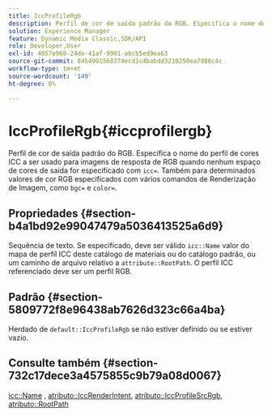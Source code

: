 ```yaml
---
title: IccProfileRgb
description: Perfil de cor de saída padrão do RGB. Especifica o nome do perfil de cor ICC a ser usado para imagens de resposta de RGB quando nenhum espaço de cor de saída for especificado com icc=. Também para determinados valores de cor RGB especificados com vários comandos de Renderização de imagem, como bgc= e color=.
solution: Experience Manager
feature: Dynamic Media Classic,SDK/API
role: Developer,User
exl-id: 4057e968-24de-41af-9901-a6cb5ed9ea63
source-git-commit: 8454991568374ecd1c4babdd3210250ea7988c4c
workflow-type: tm+mt
source-wordcount: '149'
ht-degree: 0%

---
```


# IccProfileRgb{#iccprofilergb}

Perfil de cor de saída padrão do RGB. Especifica o nome do perfil de cores ICC a ser usado para imagens de resposta de RGB quando nenhum espaço de cores de saída for especificado com `icc=`. Também para determinados valores de cor RGB especificados com vários comandos de Renderização de Imagem, como `bgc=` e `color=`.

## Propriedades {#section-b4a1bd92e99047479a5036413525a6d9}

Sequência de texto. Se especificado, deve ser válido `icc::Name` valor do mapa de perfil ICC deste catálogo de materiais ou do catálogo padrão, ou um caminho de arquivo relativo a `attribute::RootPath`. O perfil ICC referenciado deve ser um perfil RGB.

## Padrão {#section-5809772f8e96438ab7626d323c66a4ba}

Herdado de `default::IccProfileRgb` se não estiver definido ou se estiver vazio.

## Consulte também {#section-732c17dece3a4575855c9b79a08d0067}

[icc::Name](../../../../../ir-api/material-cat/image-rendering-api-ref/c-ir-material-catalog/c-ir-icc-profile-map-reference/r-ir-name-icc.md#reference-7a293ede360e433782575f8f6a562ac2) , [atributo::IccRenderIntent](../../../../../ir-api/material-cat/image-rendering-api-ref/c-ir-material-catalog/c-ir-attributes-reference/r-ir-iccrenderintent.md#reference-3b80b7a4c25545a593c5076f318b5c40), [atributo::IccProfileSrcRgb](../../../../../ir-api/material-cat/image-rendering-api-ref/c-ir-material-catalog/c-ir-attributes-reference/r-ir-iccprofilesrcrgb.md#reference-2fb0f7cfc6e74813b82cd98ae165bd49), [atributo::RootPath](../../../../../ir-api/material-cat/image-rendering-api-ref/c-ir-material-catalog/c-ir-attributes-reference/r-ir-rootpath.md#reference-a4d7c96b62e14fcbad1740c702f160f3)
